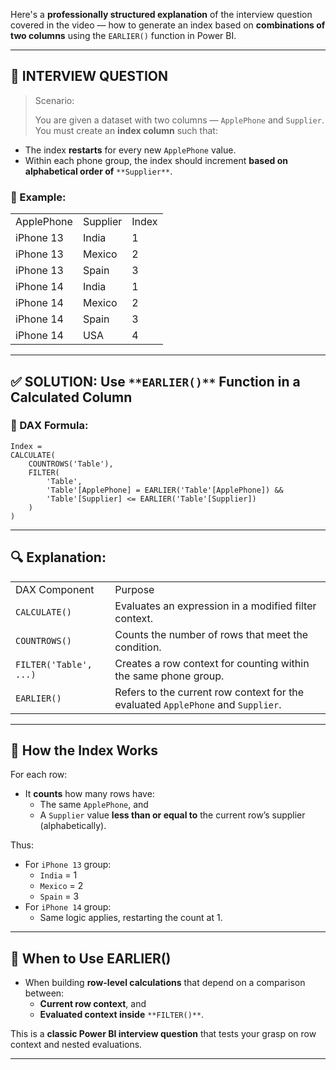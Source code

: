 Here's a **professionally structured explanation** of the interview question covered in the video — how to generate an index based on **combinations of two columns** using the `EARLIER()` function in Power BI.

---

## 🎯 **INTERVIEW QUESTION**

> Scenario:
> 
> You are given a dataset with two columns — `ApplePhone` and `Supplier`. You must create an **index column** such that:

- The index **restarts** for every new `ApplePhone` value.
- Within each phone group, the index should increment **based on alphabetical order of** `**Supplier**`.

### 🧾 Example:

|   |   |   |
|---|---|---|
|ApplePhone|Supplier|Index|
|iPhone 13|India|1|
|iPhone 13|Mexico|2|
|iPhone 13|Spain|3|
|iPhone 14|India|1|
|iPhone 14|Mexico|2|
|iPhone 14|Spain|3|
|iPhone 14|USA|4|

---

## ✅ **SOLUTION: Use** `**EARLIER()**` **Function in a Calculated Column**

### 🔧 DAX Formula:

```Plain
Index =
CALCULATE(
    COUNTROWS('Table'),
    FILTER(
        'Table',
        'Table'[ApplePhone] = EARLIER('Table'[ApplePhone]) &&
        'Table'[Supplier] <= EARLIER('Table'[Supplier])
    )
)
```

---

## 🔍 **Explanation:**

|   |   |
|---|---|
|DAX Component|Purpose|
|`CALCULATE()`|Evaluates an expression in a modified filter context.|
|`COUNTROWS()`|Counts the number of rows that meet the condition.|
|`FILTER('Table', ...)`|Creates a row context for counting within the same phone group.|
|`EARLIER()`|Refers to the current row context for the evaluated `ApplePhone` and `Supplier`.|

---

## 🔁 **How the Index Works**

For each row:

- It **counts** how many rows have:
    - The same `ApplePhone`, and
    - A `Supplier` value **less than or equal to** the current row’s supplier (alphabetically).

Thus:

- For `iPhone 13` group:
    - `India` = 1
    - `Mexico` = 2
    - `Spain` = 3
- For `iPhone 14` group:
    - Same logic applies, restarting the count at 1.

---

## 🧠 **When to Use EARLIER()**

- When building **row-level calculations** that depend on a comparison between:
    - **Current row context**, and
    - **Evaluated context inside** `**FILTER()**`.

This is a **classic Power BI interview question** that tests your grasp on row context and nested evaluations.

---